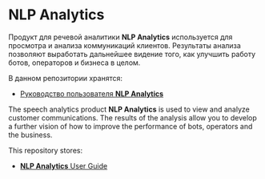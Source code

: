 # NLP Analytics

Продукт для речевой аналитики **NLP Analytics** используется для просмотра и анализа коммуникаций клиентов. Результаты анализа позволяют выработать дальнейшее видение того, как улучшить работу ботов, операторов и бизнеса в целом.

В данном репозитории хранятся:

- [Руководство пользователя **NLP Analytics**](https://github.com/mts-ai/wordpulse/blob/main/WP_user_guide_ru.md)

The speech analytics product **NLP Analytics** is used to view and analyze customer communications. The results of the analysis allow you to develop a further vision of how to improve the performance of bots, operators and the business.

This repository stores:

- [**NLP Analytics** User Guide](https://github.com/mts-ai/wordpulse/blob/main/WP_user_guide_ru.md)